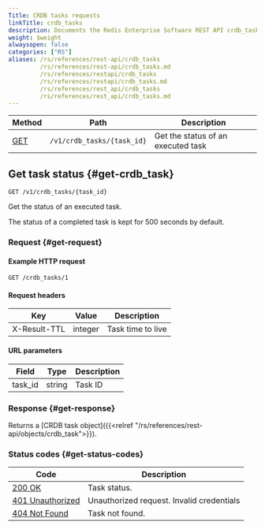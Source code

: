 ```yaml
---
Title: CRDB tasks requests
linkTitle: crdb_tasks
description: Documents the Redis Enterprise Software REST API crdb_tasks requests.
weight: $weight
alwaysopen: false
categories: ["RS"]
aliases: /rs/references/rest-api/crdb_tasks
         /rs/references/rest-api/crdb_tasks.md
         /rs/references/restapi/crdb_tasks
         /rs/references/restapi/crdb_tasks.md
         /rs/references/rest_api/crdb_tasks
         /rs/references/rest_api/crdb_tasks.md
---
```


| Method | Path | Description |
|--------|------|-------------|
| [GET](#get-crdb_task) | `/v1/crdb_tasks/{task_id}` | Get the status of an executed task |

## Get task status {#get-crdb_task}

	GET /v1/crdb_tasks/{task_id}

Get the status of an executed task.

The status of a completed task is kept for 500 seconds by default.

### Request {#get-request} 

#### Example HTTP request

    GET /crdb_tasks/1

#### Request headers

| Key | Value | Description |
|-----|-------|-------------|
| X-Result-TTL | integer | Task time to live |

#### URL parameters

| Field | Type | Description |
|-------|------|-------------|
| task_id | string | Task ID |

### Response {#get-response} 

Returns a [CRDB task object]({{<relref "/rs/references/rest-api/objects/crdb_task">}}).

### Status codes {#get-status-codes} 

| Code | Description |
|------|-------------|
| [200 OK](http://www.w3.org/Protocols/rfc2616/rfc2616-sec10.html#sec10.2.1) | Task status. |
| [401 Unauthorized](http://www.w3.org/Protocols/rfc2616/rfc2616-sec10.html#sec10.4.2) | Unauthorized request. Invalid credentials |
| [404 Not Found](http://www.w3.org/Protocols/rfc2616/rfc2616-sec10.html#sec10.4.5) | Task not found. |
